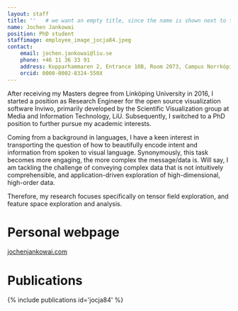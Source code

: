 ```yaml
---
layout: staff
title: ''   # we want an empty title, since the name is shown next to the image
name: Jochen Jankowai
position: PhD student
staffimage: employee_image_jocja84.jpeg
contact:
    email: jochen.jankowai@liu.se
    phone: +46 11 36 33 91
    address: Kopparhammaren 2, Entrance 10B, Room 2073, Campus Norrköping
    orcid: 0000-0002-8324-550X
---
```


After receiving my Masters degree from Linköping University in 2016, I started a position as Research Engineer for the open source visualization software Inviwo, primarily developed by the Scientific Visualization group at Media and Information Technology, LiU. Subsequently, I switched to a PhD position to further pursue my academic interests.

Coming from a background in languages, I have a keen interest in transporting the question of how to beautifully encode intent and information from spoken to visual language.
Synonymously, this task becomes more engaging, the more complex the message/data is. Will say, I am tackling the challenge of conveying complex data that is not intuitively comprehensible, and application-driven exploration of high-dimensional, high-order data.

Therefore, my research focuses specifically on tensor field exploration, and feature space exploration and analysis.

# Personal webpage
[jochenjankowai.com](https://weber.itn.liu.se/~jocja84/index.php)

# Publications
{% include publications id='jocja84' %}
